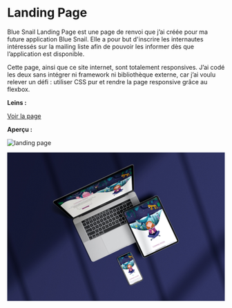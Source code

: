 # Landing Page
Blue Snail Landing Page est une page de renvoi que j’ai créée pour ma future application Blue Snail. Elle a pour but d'inscrire les internautes intéressés sur la mailing liste afin de pouvoir les informer dès que l’application est disponible.

Cette page, ainsi que ce site internet, sont totalement responsives. J’ai codé les deux sans intégrer ni framework ni bibliothèque externe, car j’ai voulu relever un défi : utiliser CSS pur et rendre la page responsive grâce au flexbox.   
  
**Leins :**  
  
[Voir la page](https://bluesnailapp.com/landingpage/)  
  
**Aperçu :**  
  
![landing page](landing_page.png)  
  
![landing page from portfolios](landing_page_portfolio.jpeg)  
